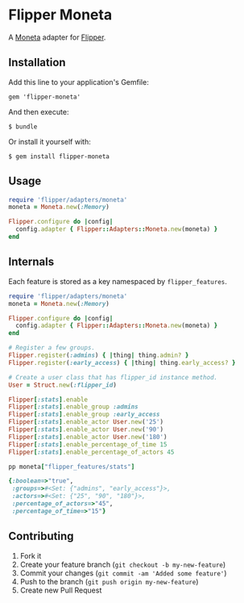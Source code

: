 # Flipper Moneta

A [Moneta](https://github.com/minad/moneta) adapter for [Flipper](https://github.com/jnunemaker/flipper).

## Installation

Add this line to your application's Gemfile:

    gem 'flipper-moneta'

And then execute:

    $ bundle

Or install it yourself with:

    $ gem install flipper-moneta

## Usage

```ruby
require 'flipper/adapters/moneta'
moneta = Moneta.new(:Memory)

Flipper.configure do |config|
  config.adapter { Flipper::Adapters::Moneta.new(moneta) }
end
```

## Internals

Each feature is stored as a key namespaced by `flipper_features`.

```ruby
require 'flipper/adapters/moneta'
moneta = Moneta.new(:Memory)

Flipper.configure do |config|
  config.adapter { Flipper::Adapters::Moneta.new(moneta) }
end

# Register a few groups.
Flipper.register(:admins) { |thing| thing.admin? }
Flipper.register(:early_access) { |thing| thing.early_access? }

# Create a user class that has flipper_id instance method.
User = Struct.new(:flipper_id)

Flipper[:stats].enable
Flipper[:stats].enable_group :admins
Flipper[:stats].enable_group :early_access
Flipper[:stats].enable_actor User.new('25')
Flipper[:stats].enable_actor User.new('90')
Flipper[:stats].enable_actor User.new('180')
Flipper[:stats].enable_percentage_of_time 15
Flipper[:stats].enable_percentage_of_actors 45

pp moneta["flipper_features/stats"]

{:boolean=>"true",
 :groups=>#<Set: {"admins", "early_access"}>,
 :actors=>#<Set: {"25", "90", "180"}>,
 :percentage_of_actors=>"45",
 :percentage_of_time=>"15"}
```

## Contributing

1. Fork it
2. Create your feature branch (`git checkout -b my-new-feature`)
3. Commit your changes (`git commit -am 'Added some feature'`)
4. Push to the branch (`git push origin my-new-feature`)
5. Create new Pull Request
